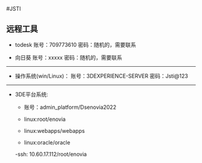#JSTI

## 远程工具

- todesk
	账号：709773610
	密码：随机的，需要联系
	
- 向日葵
	账号：xxxxx
	密码：随机的，需要联系

---

- 操作系统(win/Linux)：
	账号：3DEXPERIENCE-SERVER
	密码：Jsti@123
---

- 3DE平台系统:
	- 账号：admin_platform/Dsenovia2022

	- linux:root/enovia
	- linux:webapps/webapps
	- linux:oracle/oracle
	
	-ssh:
		10.60.17.112/root/enovia